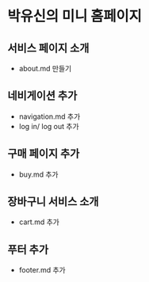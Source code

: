 # 박유신의 미니 홈페이지

## 서비스 페이지 소개
- about.md 만들기

## 네비게이션 추가
- navigation.md 추가
- log in/ log out 추가

## 구매 페이지 추가 
- buy.md 추가

## 장바구니 서비스 소개
- cart.md 추가

## 푸터 추가
- footer.md 추가